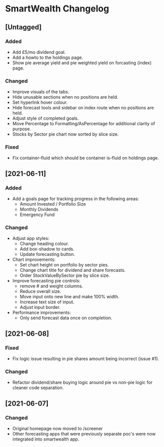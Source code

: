 # SmartWealth Changelog

## [Untagged]

### Added

 - Add £5/mo dividend goal.
 - Add a howto to the holdings page.
 - Show pie average yield and pie weighted yield on forcasting (index) page.
### Changed

 - Improve visuals of the tabs.
 - Hide unusable sections when no positions are held.
 - Set hyperlink hover colour.
 - Hide forecast tools and sidebar on index route when no positions are held.
 - Adjust style of completed goals.
 - Move Percentage to Formatting/AsPercentage for additional clarity of purpose.
 - Stocks by Sector pie chart now sorted by slice size.

### Fixed

 - Fix container-fluid which should be container is-fluid on holdings page.

## [2021-06-11]

### Added

 - Add a goals page for tracking progress in the following areas:
   * Amount Invested / Portfolio Size
   * Monthly Dividends
   * Emergency Fund

### Changed

 - Adjust app styles:
   * Change heading colour.
   * Add box-shadow to cards.
   * Update forecasting button.
 - Chart improvements:
   * Set chart height on portfolio by sector pies.
   * Change chart title for dividend and share forecasts.
   * Order StockValueBySector pie by slice size.
 - Improve forecasting pie controls:
   * remove # and weight columns.
   * Reduce overall size.
   * Move input onto new line and make 100% width.
   * Increase text size of input.
   * Adjust input border.
 - Performance improvements:
   * Only send forecast data once on completion.

## [2021-06-08]

### Fixed

 - Fix logic issue resulting in pie shares amount being incorrect (issue #1).

### Changed

 - Refactor dividend/share buying logic around pie vs non-pie logic for cleaner code separation.

## [2021-06-07]

### Changed

 - Original homepage now moved to /screener
 - Other forecasting apps that were previously separate poc's were now integrated into smartwealth app.
